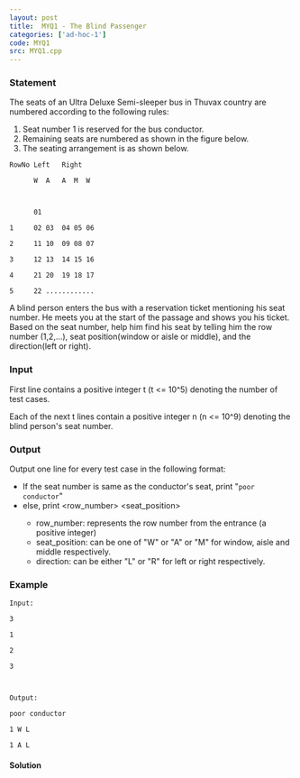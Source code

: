 ```yaml
---
layout: post
title:  MYQ1 - The Blind Passenger
categories: ['ad-hoc-1']
code: MYQ1
src: MYQ1.cpp
---
```


### **Statement**

The seats of an Ultra Deluxe Semi-sleeper bus in Thuvax country are numbered
according to the following rules:

  1. Seat number 1 is reserved for the bus conductor.
  2. Remaining seats are numbered as shown in the figure below.
  3. The seating arrangement is as shown below. 
    
    
    RowNo Left   Right
          W  A   A  M  W
                      
          01 
    1     02 03  04 05 06
    2     11 10  09 08 07
    3     12 13  14 15 16
    4     21 20  19 18 17
    5     22 ............    
       

A blind person enters the bus with a reservation ticket mentioning his seat
number. He meets you at the start of the passage and shows you his ticket.
Based on the seat number, help him find his seat by telling him the row number
(1,2,...), seat position(window or aisle or middle), and the direction(left or
right).

### Input

First line contains a positive integer t (t <= 10^5) denoting the number of
test cases.

Each of the next t lines contain a positive integer n (n <= 10^9) denoting the
blind person's seat number.

### Output

Output one line for every test case in the following format:

  * If the seat number is same as the conductor's seat, print "`poor conductor`"
  * else, print <row_number> <seat_position> <direction>
    * row_number: represents the row number from the entrance (a positive integer) 
    * seat_position: can be one of "W" or "A" or "M" for window, aisle and middle respectively. 
    * direction: can be either "L" or "R" for left or right respectively.

### Example

    
    
    Input:
    3
    1
    2
    3
    
    Output:
    poor conductor
    1 W L
    1 A L



#### **Solution**



